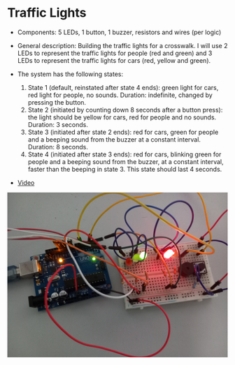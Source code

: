 # Traffic Lights
* Components: 5 LEDs, 1 button, 1 buzzer, resistors and wires (per logic)
* General description: Building the traffic lights for a crosswalk. I
will use 2 LEDs to represent the traffic lights for people (red and green)
and 3 LEDs to represent the traffic lights for cars (red, yellow and green).
* The system has the following states:
  1. State 1 (default, reinstated after state 4 ends): green light for cars,
red light for people, no sounds. Duration: indefinite, changed by
pressing the button.
  2. State 2 (initiated by counting down 8 seconds after a button press):
the light should be yellow for cars, red for people and no sounds.
Duration: 3 seconds.
  3. State 3 (initiated after state 2 ends): red for cars, green for people
and a beeping sound from the buzzer at a constant interval. Duration:
8 seconds.
  4. State 4 (initiated after state 3 ends): red for cars, blinking green
for people and a beeping sound from the buzzer, at a constant interval, faster than the beeping in state 3. This state should last 4
seconds.

* [Video](https://www.youtube.com/watch?v=8owWVevKAU0)

![Image](Setup_Picture.jpg)
